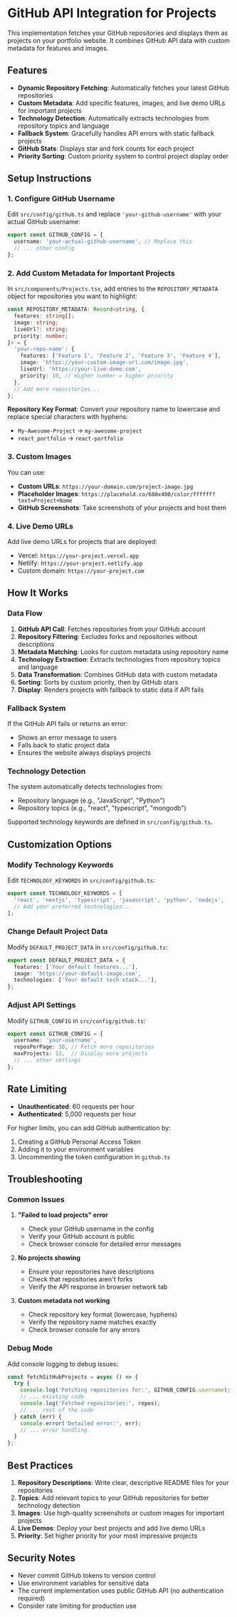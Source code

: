 # GitHub API Integration for Projects

This implementation fetches your GitHub repositories and displays them as projects on your portfolio website. It combines GitHub API data with custom metadata for features and images.

## Features

- **Dynamic Repository Fetching**: Automatically fetches your latest GitHub repositories
- **Custom Metadata**: Add specific features, images, and live demo URLs for important projects
- **Technology Detection**: Automatically extracts technologies from repository topics and language
- **Fallback System**: Gracefully handles API errors with static fallback projects
- **GitHub Stats**: Displays star and fork counts for each project
- **Priority Sorting**: Custom priority system to control project display order

## Setup Instructions

### 1. Configure GitHub Username

Edit `src/config/github.ts` and replace `'your-github-username'` with your actual GitHub username:

```typescript
export const GITHUB_CONFIG = {
  username: 'your-actual-github-username', // Replace this
  // ... other config
};
```

### 2. Add Custom Metadata for Important Projects

In `src/components/Projects.tsx`, add entries to the `REPOSITORY_METADATA` object for repositories you want to highlight:

```typescript
const REPOSITORY_METADATA: Record<string, {
  features: string[];
  image: string;
  liveUrl?: string;
  priority: number;
}> = {
  'your-repo-name': {
    features: ['Feature 1', 'Feature 2', 'Feature 3', 'Feature 4'],
    image: 'https://your-custom-image-url.com/image.jpg',
    liveUrl: 'https://your-live-demo.com',
    priority: 10, // Higher number = higher priority
  },
  // Add more repositories...
};
```

**Repository Key Format**: Convert your repository name to lowercase and replace special characters with hyphens:
- `My-Awesome-Project` → `my-awesome-project`
- `react_portfolio` → `react-portfolio`

### 3. Custom Images

You can use:
- **Custom URLs**: `https://your-domain.com/project-image.jpg`
- **Placeholder Images**: `https://placehold.co/600x400/color/ffffff?text=Project+Name`
- **GitHub Screenshots**: Take screenshots of your projects and host them

### 4. Live Demo URLs

Add live demo URLs for projects that are deployed:
- Vercel: `https://your-project.vercel.app`
- Netlify: `https://your-project.netlify.app`
- Custom domain: `https://your-project.com`

## How It Works

### Data Flow

1. **GitHub API Call**: Fetches repositories from your GitHub account
2. **Repository Filtering**: Excludes forks and repositories without descriptions
3. **Metadata Matching**: Looks for custom metadata using repository name
4. **Technology Extraction**: Extracts technologies from repository topics and language
5. **Data Transformation**: Combines GitHub data with custom metadata
6. **Sorting**: Sorts by custom priority, then by GitHub stars
7. **Display**: Renders projects with fallback to static data if API fails

### Fallback System

If the GitHub API fails or returns an error:
- Shows an error message to users
- Falls back to static project data
- Ensures the website always displays projects

### Technology Detection

The system automatically detects technologies from:
- Repository language (e.g., "JavaScript", "Python")
- Repository topics (e.g., "react", "typescript", "mongodb")

Supported technology keywords are defined in `src/config/github.ts`.

## Customization Options

### Modify Technology Keywords

Edit `TECHNOLOGY_KEYWORDS` in `src/config/github.ts`:

```typescript
export const TECHNOLOGY_KEYWORDS = [
  'react', 'nextjs', 'typescript', 'javascript', 'python', 'nodejs', 
  // Add your preferred technologies...
];
```

### Change Default Project Data

Modify `DEFAULT_PROJECT_DATA` in `src/config/github.ts`:

```typescript
export const DEFAULT_PROJECT_DATA = {
  features: ['Your default features...'],
  image: 'https://your-default-image.com',
  technologies: ['Your default tech stack...'],
};
```

### Adjust API Settings

Modify `GITHUB_CONFIG` in `src/config/github.ts`:

```typescript
export const GITHUB_CONFIG = {
  username: 'your-username',
  reposPerPage: 30, // Fetch more repositories
  maxProjects: 12,  // Display more projects
  // ... other settings
};
```

## Rate Limiting

- **Unauthenticated**: 60 requests per hour
- **Authenticated**: 5,000 requests per hour

For higher limits, you can add GitHub authentication by:
1. Creating a GitHub Personal Access Token
2. Adding it to your environment variables
3. Uncommenting the token configuration in `github.ts`

## Troubleshooting

### Common Issues

1. **"Failed to load projects" error**
   - Check your GitHub username in the config
   - Verify your GitHub account is public
   - Check browser console for detailed error messages

2. **No projects showing**
   - Ensure your repositories have descriptions
   - Check that repositories aren't forks
   - Verify the API response in browser network tab

3. **Custom metadata not working**
   - Check repository key format (lowercase, hyphens)
   - Verify the repository name matches exactly
   - Check browser console for any errors

### Debug Mode

Add console logging to debug issues:

```typescript
const fetchGitHubProjects = async () => {
  try {
    console.log('Fetching repositories for:', GITHUB_CONFIG.username);
    // ... existing code
    console.log('Fetched repositories:', repos);
    // ... rest of the code
  } catch (err) {
    console.error('Detailed error:', err);
    // ... error handling
  }
};
```

## Best Practices

1. **Repository Descriptions**: Write clear, descriptive README files for your repositories
2. **Topics**: Add relevant topics to your GitHub repositories for better technology detection
3. **Images**: Use high-quality screenshots or custom images for important projects
4. **Live Demos**: Deploy your best projects and add live demo URLs
5. **Priority**: Set higher priority for your most impressive projects

## Security Notes

- Never commit GitHub tokens to version control
- Use environment variables for sensitive data
- The current implementation uses public GitHub API (no authentication required)
- Consider rate limiting for production use 